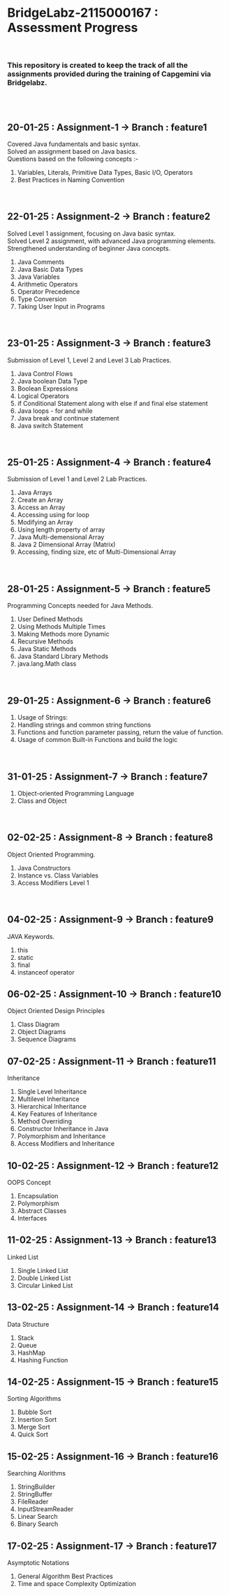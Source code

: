 # BridgeLabz-2115000167 : Assessment Progress
<br>

<h3>This repository is created to keep the track of all the assignments provided during the training of Capgemini via Bridgelabz.</h3>

<br>
<br>

## 20-01-25 : Assignment-1 -> Branch : feature1
Covered Java fundamentals and basic syntax.<br>
Solved an assignment based on Java basics.<br>
Questions based on the following concepts :-<br>
1. Variables, Literals, Primitive Data Types, Basic I/O, Operators<br>
2. Best Practices in Naming Convention<br><br><br>

## 22-01-25 : Assignment-2 -> Branch : feature2
Solved Level 1 assignment, focusing on Java basic syntax.<br>
Solved Level 2 assignment, with advanced Java programming elements.<br>
Strengthened understanding of beginner Java concepts.<br>
1. Java Comments<br>
2. Java Basic Data Types<br>
3. Java Variables<br>
4. Arithmetic Operators<br>
5. Operator Precedence<br>
6. Type Conversion<br>
7. Taking User Input in Programs<br><br><br>

## 23-01-25 : Assignment-3 -> Branch : feature3
Submission of Level 1, Level 2 and Level 3 Lab Practices. <br>
1. Java Control Flows<br>
2. Java boolean Data Type<br>
3. Boolean Expressions<br>
4. Logical Operators<br>
5. if Conditional Statement along with else if and final else statement<br>
6. Java loops - for and while<br>
7. Java break and continue statement<br>
8. Java switch Statement<br><br><br>

## 25-01-25 : Assignment-4 -> Branch : feature4
Submission of Level 1 and Level 2 Lab Practices. <br>
1. Java Arrays<br>
2. Create an Array<br>
3. Access an Array<br>
4. Accessing using for loop<br>
5. Modifying an Array<br>
6. Using length property of array<br>
7. Java Multi-demensional Array<br>
8. Java 2 Dimensional Array (Matrix)<br>
9. Accessing, finding size, etc of Multi-Dimensional Array<br><br><br>

## 28-01-25 : Assignment-5 -> Branch : feature5
Programming Concepts needed for Java Methods.<br>
1. User Defined Methods<br>
2. Using Methods Multiple Times<br>
3. Making Methods more Dynamic<br>
4. Recursive Methods<br>
5. Java Static Methods<br>
6. Java Standard Library Methods<br>
7. java.lang.Math class<br><br><br>

## 29-01-25 : Assignment-6 -> Branch : feature6
1. Usage of Strings:<br>
2. Handling strings and common string functions<br>
3. Functions and function parameter passing, return the value of function.<br>
4. Usage of common Built-in Functions and build the logic<br><br><br>

## 31-01-25 : Assignment-7 -> Branch : feature7
1. Object-oriented Programming Language<br>
2. Class and Object<br><br><br>

## 02-02-25 : Assignment-8 -> Branch : feature8
Object Oriented Programming.<br>
1. Java Constructors<br>
2. Instance vs. Class Variables<br>
3. Access Modifiers Level 1<br><br><br>

## 04-02-25 : Assignment-9 -> Branch : feature9
JAVA Keywords.<br>
1. this<br>
2. static<br>
3. final<br>
4. instanceof operator<br>

## 06-02-25 : Assignment-10 -> Branch : feature10
Object Oriented Design Principles<br>
1. Class Diagram<br>
2. Object Diagrams<br>
3. Sequence Diagrams<br>

## 07-02-25 : Assignment-11 -> Branch : feature11
Inheritance<br>
1. Single Level Inheritance<br>
2. Multilevel Inheritance<br>
3. Hierarchical Inheritance<br>
4. Key Features of Inheritance<br>
5. Method Overriding<br>
6. Constructor Inheritance in Java<br>
7. Polymorphism and Inheritance<br>
8. Access Modifiers and Inheritance<br>

## 10-02-25 : Assignment-12 -> Branch : feature12
OOPS Concept<br>
1. Encapsulation<br>
2. Polymorphism<br>
3. Abstract Classes<br>
4. Interfaces<br>

## 11-02-25 : Assignment-13 -> Branch : feature13
Linked List<br>
1. Single Linked List<br>
2. Double Linked List<br>
3. Circular Linked List<br>

## 13-02-25 : Assignment-14 -> Branch : feature14
Data Structure<br>
1. Stack <br>
2. Queue<br>
3. HashMap<br>
4. Hashing Function<br>

## 14-02-25 : Assignment-15 -> Branch : feature15
Sorting Algorithms<br>
1. Bubble Sort<br>
2. Insertion Sort<br>
3. Merge Sort<br>
4. Quick Sort<br>

## 15-02-25 : Assignment-16 -> Branch : feature16
Searching Alorithms<br>
1. StringBuilder<br>
2. StringBuffer<br>
3. FileReader<br>
4. InputStreamReader<br>
5. Linear Search<br>
6. Binary Search<br>

## 17-02-25 : Assignment-17 -> Branch : feature17
Asymptotic Notations<br>
1. General Algorithm Best Practices<br>
2. Time and space Complexity Optimization<br>

